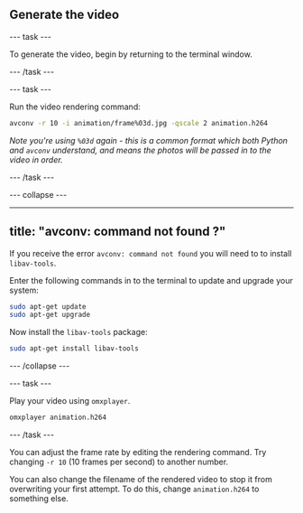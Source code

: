 ## Generate the video

--- task ---

To generate the video, begin by returning to the terminal window.

--- /task ---

--- task ---

Run the video rendering command:

```bash
avconv -r 10 -i animation/frame%03d.jpg -qscale 2 animation.h264
```

*Note you're using `%03d` again - this is a common format which both Python and `avconv` understand, and means the photos will be passed in to the video in order.*

--- /task ---

--- collapse ---

---
title: "avconv: command not found ?"
---

If you receive the error `avconv: command not found` you will need to to install `libav-tools`.

Enter the following commands in to the terminal to update and upgrade your system:

```bash
sudo apt-get update
sudo apt-get upgrade
```

Now install the `libav-tools` package:

```bash
sudo apt-get install libav-tools
```

--- /collapse ---

--- task ---

Play your video using `omxplayer`.

```bash
omxplayer animation.h264
```

--- /task ---

You can adjust the frame rate by editing the rendering command. Try changing `-r 10` (10 frames per second) to another number.

You can also change the filename of the rendered video to stop it from overwriting your first attempt. To do this, change `animation.h264` to something else.

